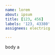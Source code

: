 ```yaml
---         
name: lorem
about: ipsum
title: [123, 456]
labels: '123, 43380'
assignees: electricg

---         
```


body a
